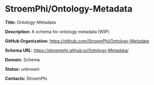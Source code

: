 # StroemPhi/Ontology-Metadata

**Title:** Ontology-Metadata

**Description:** A schema for ontology metadata (WIP)

**GitHub Organization:** https://github.com/StroemPhi/Ontology-Metadata

**Schema URL:** https://stroemphi.github.io/Ontology-Metadata/



**Domain:** Schema

**Status:** unknown



**Contacts:** StroemPhi